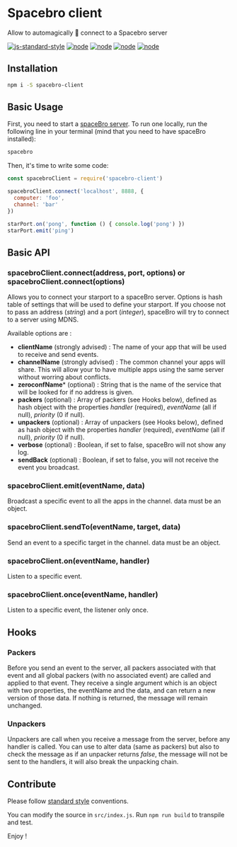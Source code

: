 # Spacebro client
Allow to automagically 🌟 connect to a Spacebro server

[![js-standard-style](https://img.shields.io/badge/code%20style-standard-brightgreen.svg)](http://standardjs.com/) [![node](https://img.shields.io/badge/node-0.10.x-brightgreen.svg)](https://nodejs.org/en/) [![node](https://img.shields.io/badge/node-0.12.x-brightgreen.svg)](https://nodejs.org/en/) [![node](https://img.shields.io/badge/node-4.0.x-brightgreen.svg)](https://nodejs.org/en/) [![node](https://img.shields.io/badge/node-5.3.x-brightgreen.svg)](https://nodejs.org/en/)

## Installation
```bash
npm i -S spacebro-client
```

## Basic Usage

First, you need to start a [spaceBro server](https://github.com/soixantecircuits/spacebro). To run one locally, run the following line in your terminal (mind that you need to have spaceBro installed):
```bash
spacebro
```

Then, it's time to write some code:
```js
const spacebroClient = require('spacebro-client')

spacebroClient.connect('localhost', 8888, {
  computer: 'foo',
  channel: 'bar'
})

starPort.on('pong', function () { console.log('pong') })
starPort.emit('ping')
```

## Basic API
### spacebroClient.connect(address, port, options) or spacebroClient.connect(options)

Allows you to connect your starport to a spaceBro server. Options is hash table of settings that will be used to define your starport.
If you choose not to pass an address (*string*) and a port (*integer*), spaceBro will try to connect to a server using MDNS.

Available options are :
- **clientName** (strongly advised) : The name of your app that will be used to receive and send events.
- **channelName** (strongly advised) : The common channel your apps will share. This will allow your to have multiple apps using the same server without worring about conflicts.
- **zeroconfName*** (optional) : String that is the name of the service that will be looked for if no address is given.
- **packers** (optional) : Array of packers (see Hooks below), defined as hash object with the properties *handler* (required), *eventName* (all if null), *priority* (0 if null).
- **unpackers** (optional) : Array of unpackers (see Hooks below), defined as hash object with the properties *handler* (required), *eventName* (all if null), *priority* (0 if null).
- **verbose** (optional) : Boolean, if set to false, spaceBro will not show any log.
- **sendBack** (optional) : Boolean, if set to false, you will not receive the event you broadcast.

### spacebroClient.emit(eventName, data)
Broadcast a specific event to all the apps in the channel. data must be an object.

### spacebroClient.sendTo(eventName, target, data)
Send an event to a specific target in the channel. data must be an object.

### spacebroClient.on(eventName, handler)
Listen to a specific event.

### spacebroClient.once(eventName, handler)
Listen to a specific event, the listener only once.

## Hooks

### Packers
Before you send an event to the server, all packers associated with that event and all global packers (with no associated event) are called and applied to that event. They receive a single argument which is an object with two properties, the eventName and the data, and can return a new version of those data. If nothing is returned, the message will remain unchanged.

### Unpackers
Unpackers are call when you receive a message from the server, before any handler is called. You can use to alter data (same as packers) but also to check the message as if an unpacker returns *false*, the message will not be sent to the handlers, it will also break the unpacking chain.


## Contribute

Please follow [standard style](https://github.com/feross/standard) conventions.

You can modify the source in `src/index.js`. Run `npm run build` to transpile and test.

Enjoy !
